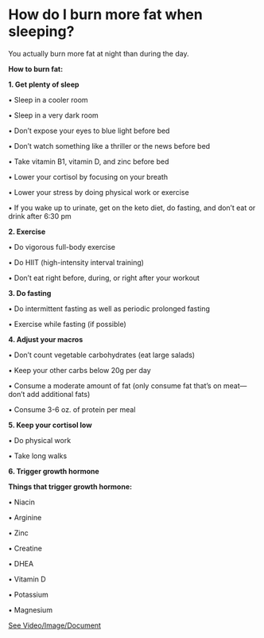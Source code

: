 # How do I burn more fat when sleeping?

You actually burn more fat at night than during the day.

**How to burn fat:**

**1\. Get plenty of sleep**

• Sleep in a cooler room

• Sleep in a very dark room

• Don’t expose your eyes to blue light before bed

• Don’t watch something like a thriller or the news before bed

• Take vitamin B1, vitamin D, and zinc before bed

• Lower your cortisol by focusing on your breath

• Lower your stress by doing physical work or exercise

• If you wake up to urinate, get on the keto diet, do fasting, and don’t eat or drink after 6:30 pm

**2\. Exercise**

• Do vigorous full-body exercise

• Do HIIT (high-intensity interval training)

• Don’t eat right before, during, or right after your workout

**3\. Do fasting**

• Do intermittent fasting as well as periodic prolonged fasting

• Exercise while fasting (if possible)

**4\. Adjust your macros**

• Don’t count vegetable carbohydrates (eat large salads)

• Keep your other carbs below 20g per day

• Consume a moderate amount of fat (only consume fat that’s on meat—don’t add additional fats)

• Consume 3-6 oz. of protein per meal

**5\. Keep your cortisol low**

• Do physical work

• Take long walks

**6\. Trigger growth hormone**

**Things that trigger growth hormone:**

• Niacin

• Arginine

• Zinc

• Creatine

• DHEA

• Vitamin D

• Potassium

• Magnesium

 [See Video/Image/Document](https://hls-player.drberg.com/asset?path=migrated-assets/8-ways-to-burn-more-fat-while-sleeping-drberg)